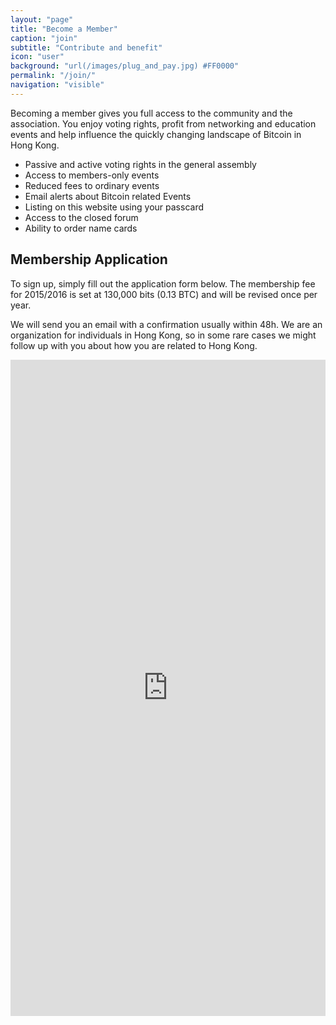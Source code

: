 ```yaml
---
layout: "page"
title: "Become a Member"
caption: "join"
subtitle: "Contribute and benefit"
icon: "user"
background: "url(/images/plug_and_pay.jpg) #FF0000"
permalink: "/join/"
navigation: "visible"
---
```


Becoming a member gives you full access to the community and the association. You enjoy voting rights, profit from networking and education events and help influence the quickly changing landscape of Bitcoin in Hong Kong.

- Passive and active voting rights in the general assembly
- Access to members-only events
- Reduced fees to ordinary events
- Email alerts about Bitcoin related Events
- Listing on this website using your passcard
- Access to the closed forum
- Ability to order name cards


## Membership Application

To sign up, simply fill out the application form below. The membership fee for 2015/2016 is set at 130,000 bits (0.13 BTC) and will be revised once per year.

We will send you an email with a confirmation usually within 48h. We are an organization for individuals in Hong Kong, so in some rare cases we might follow up with you about how you are related to Hong Kong.

<iframe src="https://docs.google.com/forms/d/1p9Z7or6XSwUTgHbf3uwuhWzECkto23Qx7WsMVUYyzV8/viewform?embedded=true" width="100%" height="1050" frameborder="0" marginheight="0" marginwidth="0">Loading...</iframe>
